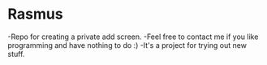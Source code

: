 # Rasmus
-Repo for creating a private add screen.
-Feel free to contact me if you like programming and have nothing to do :)
-It's a project for trying out new stuff.
